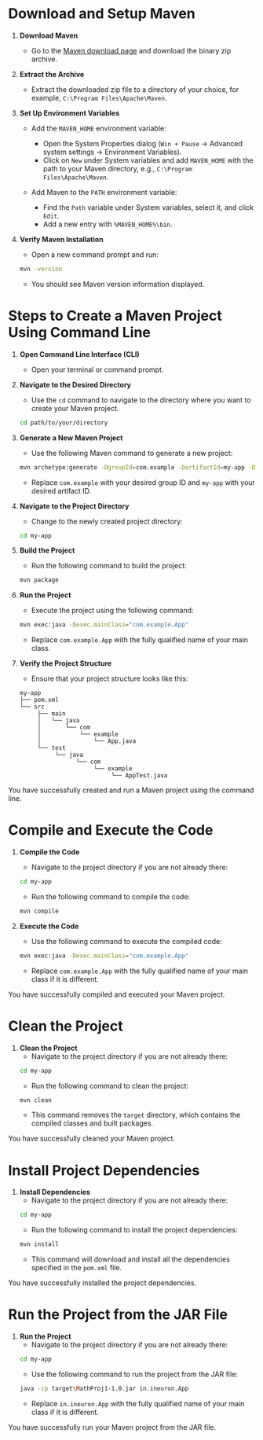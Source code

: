 # Download and Setup Maven

1. **Download Maven**
    - Go to the [Maven download page](https://maven.apache.org/download.cgi) and download the binary zip archive.

2. **Extract the Archive**
    - Extract the downloaded zip file to a directory of your choice, for example, `C:\Program Files\Apache\Maven`.

3. **Set Up Environment Variables**
    - Add the `MAVEN_HOME` environment variable:
        - Open the System Properties dialog (`Win + Pause` -> Advanced system settings -> Environment Variables).
        - Click on `New` under System variables and add `MAVEN_HOME` with the path to your Maven directory, e.g., `C:\Program Files\Apache\Maven`.

    - Add Maven to the `PATH` environment variable:
        - Find the `Path` variable under System variables, select it, and click `Edit`.
        - Add a new entry with `%MAVEN_HOME%\bin`.

4. **Verify Maven Installation**
    - Open a new command prompt and run:
    ```sh
    mvn -version
    ```
    - You should see Maven version information displayed.

# Steps to Create a Maven Project Using Command Line

1. **Open Command Line Interface (CLI)**
    - Open your terminal or command prompt.

2. **Navigate to the Desired Directory**
    - Use the `cd` command to navigate to the directory where you want to create your Maven project.
    ```sh
    cd path/to/your/directory
    ```

3. **Generate a New Maven Project**
    - Use the following Maven command to generate a new project:
    ```sh
    mvn archetype:generate -DgroupId=com.example -DartifactId=my-app -DarchetypeArtifactId=maven-archetype-quickstart -DinteractiveMode=false
    ```
    - Replace `com.example` with your desired group ID and `my-app` with your desired artifact ID.

4. **Navigate to the Project Directory**
    - Change to the newly created project directory:
    ```sh
    cd my-app
    ```

5. **Build the Project**
    - Run the following command to build the project:
    ```sh
    mvn package
    ```

6. **Run the Project**
    - Execute the project using the following command:
    ```sh
    mvn exec:java -Dexec.mainClass="com.example.App"
    ```
    - Replace `com.example.App` with the fully qualified name of your main class.

7. **Verify the Project Structure**
    - Ensure that your project structure looks like this:
    ```
    my-app
    ├── pom.xml
    └── src
         ├── main
         │   └── java
         │       └── com
         │           └── example
         │               └── App.java
         └── test
              └── java
                    └── com
                         └── example
                              └── AppTest.java
    ```

You have successfully created and run a Maven project using the command line.

# Compile and Execute the Code

1. **Compile the Code**
    - Navigate to the project directory if you are not already there:
    ```sh
    cd my-app
    ```
    - Run the following command to compile the code:
    ```sh
    mvn compile
    ```

2. **Execute the Code**
    - Use the following command to execute the compiled code:
    ```sh
    mvn exec:java -Dexec.mainClass="com.example.App"
    ```
    - Replace `com.example.App` with the fully qualified name of your main class if it is different.

You have successfully compiled and executed your Maven project.
# Clean the Project

1. **Clean the Project**
    - Navigate to the project directory if you are not already there:
    ```sh
    cd my-app
    ```
    - Run the following command to clean the project:
    ```sh
    mvn clean
    ```
    - This command removes the `target` directory, which contains the compiled classes and built packages.

You have successfully cleaned your Maven project.

# Install Project Dependencies

1. **Install Dependencies**
    - Navigate to the project directory if you are not already there:
    ```sh
    cd my-app
    ```
    - Run the following command to install the project dependencies:
    ```sh
    mvn install
    ```
    - This command will download and install all the dependencies specified in the `pom.xml` file.

You have successfully installed the project dependencies.
# Run the Project from the JAR File

1. **Run the Project**
    - Navigate to the project directory if you are not already there:
    ```sh
    cd my-app
    ```
    - Use the following command to run the project from the JAR file:
    ```sh
    java -cp target\MathProj1-1.0.jar in.ineuron.App
    ```
    - Replace `in.ineuron.App` with the fully qualified name of your main class if it is different.

You have successfully run your Maven project from the JAR file.
